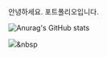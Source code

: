 안녕하세요. 포트폴리오입니다.

![Anurag's GitHub stats](https://github-readme-stats.vercel.app/api?username=ddQvQbb&show_icons=true&theme=radical)



<img src="https://img.shields.io/badge/Python-3766AB?style=flat-square&logo=Python&logoColor=white"/></a>&nbsp 

